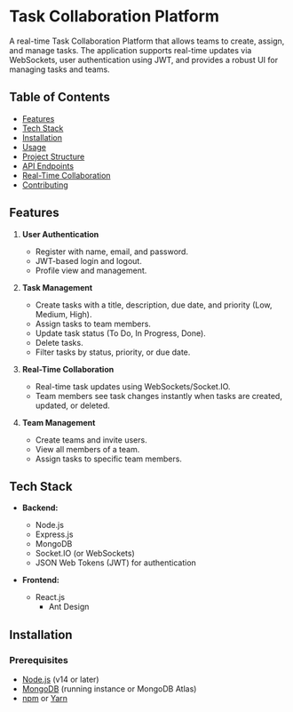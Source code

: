 

# Task Collaboration Platform

A real-time Task Collaboration Platform that allows teams to create, assign, and manage tasks. The application supports real-time updates via WebSockets, user authentication using JWT, and provides a robust UI for managing tasks and teams.

## Table of Contents

- [Features](#features)
- [Tech Stack](#tech-stack)
- [Installation](#installation)
- [Usage](#usage)
- [Project Structure](#project-structure)
- [API Endpoints](#api-endpoints)
- [Real-Time Collaboration](#real-time-collaboration)
- [Contributing](#contributing)

## Features

1. **User Authentication**
   - Register with name, email, and password.
   - JWT-based login and logout.
   - Profile view and management.

2. **Task Management**
   - Create tasks with a title, description, due date, and priority (Low, Medium, High).
   - Assign tasks to team members.
   - Update task status (To Do, In Progress, Done).
   - Delete tasks.
   - Filter tasks by status, priority, or due date.

3. **Real-Time Collaboration**
   - Real-time task updates using WebSockets/Socket.IO.
   - Team members see task changes instantly when tasks are created, updated, or deleted.

4. **Team Management**
   - Create teams and invite users.
   - View all members of a team.
   - Assign tasks to specific team members.

## Tech Stack

- **Backend:**
  - Node.js
  - Express.js
  - MongoDB
  - Socket.IO (or WebSockets)
  - JSON Web Tokens (JWT) for authentication

- **Frontend:**
  - React.js
    - Ant Design


## Installation

### Prerequisites

- [Node.js](https://nodejs.org/) (v14 or later)
- [MongoDB](https://www.mongodb.com/) (running instance or MongoDB Atlas)
- [npm](https://www.npmjs.com/) or [Yarn](https://yarnpkg.com/)

